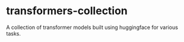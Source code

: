 # transformers-collection
A collection of transformer models built  using huggingface for various tasks. 
